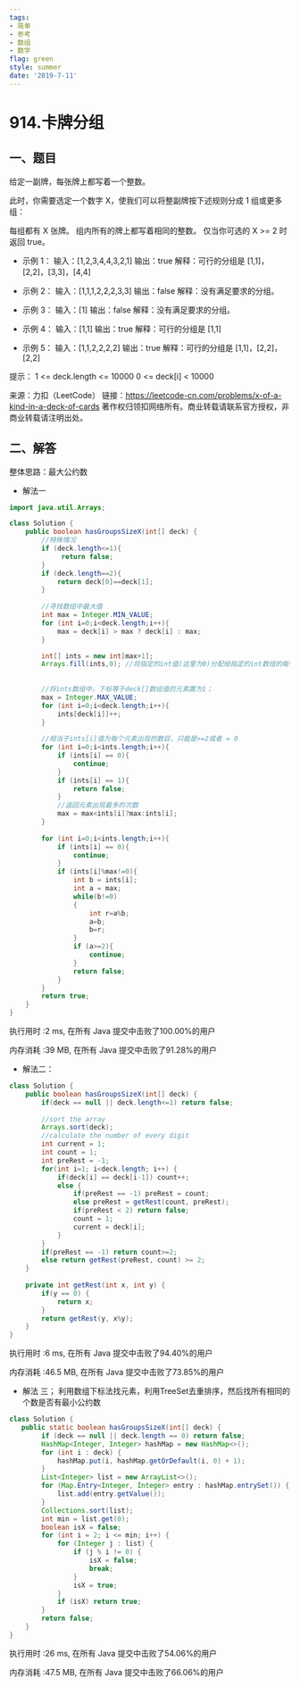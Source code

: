 ```yaml
---
tags: 
- 简单
- 参考
- 数组
- 数学
flag: green
style: summer
date: '2019-7-11'
---
```

# 914.卡牌分组

## 一、题目
给定一副牌，每张牌上都写着一个整数。

此时，你需要选定一个数字 X，使我们可以将整副牌按下述规则分成 1 组或更多组：

每组都有 X 张牌。
组内所有的牌上都写着相同的整数。
仅当你可选的 X >= 2 时返回 true。

 

- 示例 1：
输入：[1,2,3,4,4,3,2,1]
输出：true
解释：可行的分组是 [1,1]，[2,2]，[3,3]，[4,4]

- 示例 2：
输入：[1,1,1,2,2,2,3,3]
输出：false
解释：没有满足要求的分组。

- 示例 3：
输入：[1]
输出：false
解释：没有满足要求的分组。

- 示例 4：
输入：[1,1]
输出：true
解释：可行的分组是 [1,1]

- 示例 5：
输入：[1,1,2,2,2,2]
输出：true
解释：可行的分组是 [1,1]，[2,2]，[2,2]

提示：
1 <= deck.length <= 10000
0 <= deck[i] < 10000

来源：力扣（LeetCode）
链接：https://leetcode-cn.com/problems/x-of-a-kind-in-a-deck-of-cards
著作权归领扣网络所有。商业转载请联系官方授权，非商业转载请注明出处。


## 二、解答

整体思路：最大公约数
- 解法一
```java
import java.util.Arrays;

class Solution {
    public boolean hasGroupsSizeX(int[] deck) {
        //特殊情况
    	if (deck.length<=1){
             return false;
        }
        if (deck.length==2){
            return deck[0]==deck[1];
        }
        
        //寻找数组中最大值
        int max = Integer.MIN_VALUE;
        for (int i=0;i<deck.length;i++){
            max = deck[i] > max ? deck[i] : max;
        }

        int[] ints = new int[max+1];
        Arrays.fill(ints,0); //将指定的int值(这里为0)分配给指定的int数组的每个元素：Arrays.fill(int[] a , int val);
        
        
        //将ints数组中，下标等于deck[]数组值的元素置为1；
        max = Integer.MAX_VALUE;
        for (int i=0;i<deck.length;i++){
            ints[deck[i]]++;
        }
        
        //相当于ints[i]值为每个元素出现的数目，只能是>=2或者 = 0
        for (int i=0;i<ints.length;i++){
            if (ints[i] == 0){
                continue;
            }
            if (ints[i] == 1){
                return false;
            }
            //返回元素出现最多的次数
            max = max<ints[i]?max:ints[i];
        }
        
        for (int i=0;i<ints.length;i++){
            if (ints[i] == 0){
                continue;
            }
            if (ints[i]%max!=0){
                int b = ints[i];
                int a = max;
                while(b!=0)
                {
                    int r=a%b;
                    a=b;
                    b=r;
                }
                if (a>=2){
                    continue;
                }
                return false;
            }
        }
        return true;
    }
}
```
执行用时 :2 ms, 在所有 Java 提交中击败了100.00%的用户

内存消耗 :39 MB, 在所有 Java 提交中击败了91.28%的用户

- 解法二：
```Java
class Solution {
    public boolean hasGroupsSizeX(int[] deck) {
        if(deck == null || deck.length<=1) return false;
        
        //sort the array
        Arrays.sort(deck);
        //calculate the number of every digit
        int current = 1;
        int count = 1;
        int preRest = -1;
        for(int i=1; i<deck.length; i++) {
            if(deck[i] == deck[i-1]) count++;
            else {
                if(preRest == -1) preRest = count;
                else preRest = getRest(count, preRest);
                if(preRest < 2) return false;
                count = 1;
                current = deck[i];
            }
        }
        if(preRest == -1) return count>=2;
        else return getRest(preRest, count) >= 2;
    }
    
    private int getRest(int x, int y) {
        if(y == 0) {
            return x;
        }
        return getRest(y, x%y);
    }
}
```
执行用时 :6 ms, 在所有 Java 提交中击败了94.40%的用户

内存消耗 :46.5 MB, 在所有 Java 提交中击败了73.85%的用户

- 解法 三；
利用数组下标法找元素，利用TreeSet去重排序，然后找所有相同的个数是否有最小公约数
```java
class Solution {
   public static boolean hasGroupsSizeX(int[] deck) {
        if (deck == null || deck.length == 0) return false;
        HashMap<Integer, Integer> hashMap = new HashMap<>();
        for (int i : deck) {
            hashMap.put(i, hashMap.getOrDefault(i, 0) + 1);
        }
        List<Integer> list = new ArrayList<>();
        for (Map.Entry<Integer, Integer> entry : hashMap.entrySet()) {
            list.add(entry.getValue());
        }
        Collections.sort(list);
        int min = list.get(0);
        boolean isX = false;
        for (int i = 2; i <= min; i++) {
            for (Integer j : list) {
                if (j % i != 0) {
                    isX = false;
                    break;
                }
                isX = true;
            }
            if (isX) return true;
        }
        return false;
    }
}
```

执行用时 :26 ms, 在所有 Java 提交中击败了54.06%的用户

内存消耗 :47.5 MB, 在所有 Java 提交中击败了66.06%的用户
